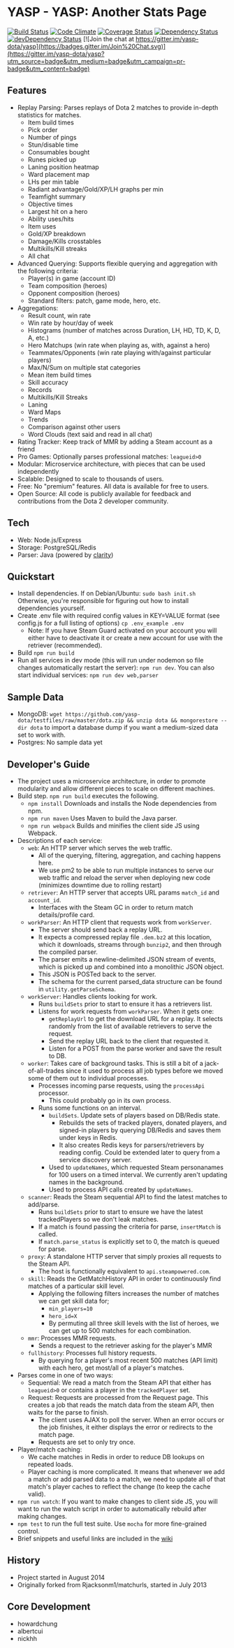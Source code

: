 YASP - YASP: Another Stats Page
====
[![Build Status](https://travis-ci.org/yasp-dota/yasp.svg)](https://travis-ci.org/yasp-dota/yasp)
[![Code Climate](https://codeclimate.com/github/yasp-dota/yasp/badges/gpa.svg)](https://codeclimate.com/github/yasp-dota/yasp)
[![Coverage Status](https://coveralls.io/repos/yasp-dota/yasp/badge.svg)](https://coveralls.io/r/yasp-dota/yasp)
[![Dependency Status](https://david-dm.org/yasp-dota/yasp.svg)](https://david-dm.org/yasp-dota/yasp)
[![devDependency Status](https://david-dm.org/yasp-dota/yasp/dev-status.svg)](https://david-dm.org/yasp-dota/yasp#info=devDependencies)
[![Join the chat at https://gitter.im/yasp-dota/yasp](https://badges.gitter.im/Join%20Chat.svg)](https://gitter.im/yasp-dota/yasp?utm_source=badge&utm_medium=badge&utm_campaign=pr-badge&utm_content=badge)

Features
----
* Replay Parsing: Parses replays of Dota 2 matches to provide in-depth statistics for matches.
  * Item build times
  * Pick order
  * Number of pings
  * Stun/disable time
  * Consumables bought
  * Runes picked up
  * Laning position heatmap
  * Ward placement map
  * LHs per min table
  * Radiant advantage/Gold/XP/LH graphs per min
  * Teamfight summary
  * Objective times
  * Largest hit on a hero
  * Ability uses/hits
  * Item uses
  * Gold/XP breakdown
  * Damage/Kills crosstables
  * Multikills/Kill streaks
  * All chat
* Advanced Querying: Supports flexible querying and aggregation with the following criteria:
  * Player(s) in game (account ID)
  * Team composition (heroes)
  * Opponent composition (heroes)
  * Standard filters: patch, game mode, hero, etc.
* Aggregations:
  * Result count, win rate
  * Win rate by hour/day of week
  * Histograms (number of matches across Duration, LH, HD, TD, K, D, A, etc.)
  * Hero Matchups (win rate when playing as, with, against a hero)
  * Teammates/Opponents (win rate playing with/against particular players)
  * Max/N/Sum on multiple stat categories
  * Mean item build times
  * Skill accuracy
  * Records
  * Multikills/Kill Streaks
  * Laning
  * Ward Maps
  * Trends
  * Comparison against other users
  * Word Clouds (text said and read in all chat)
* Rating Tracker: Keep track of MMR by adding a Steam account as a friend
* Pro Games: Optionally parses professional matches: `leagueid>0`
* Modular: Microservice architecture, with pieces that can be used independently
* Scalable: Designed to scale to thousands of users.
* Free: No "premium" features.  All data is available for free to users.
* Open Source: All code is publicly available for feedback and contributions from the Dota 2 developer community.

Tech
----
* Web: Node.js/Express
* Storage: PostgreSQL/Redis
* Parser: Java (powered by [clarity](https://github.com/skadistats/clarity))

Quickstart
----
* Install dependencies.  If on Debian/Ubuntu: `sudo bash init.sh`  Otherwise, you're responsible for figuring out how to install dependencies yourself.
* Create .env file with required config values in KEY=VALUE format (see config.js for a full listing of options) `cp .env_example .env`
  * Note: If you have Steam Guard activated on your account you will
    either have to deactivate it or create a new account for use with
    the retriever (recommended).
* Build `npm run build`
* Run all services in dev mode (this will run under nodemon so file changes automatically restart the server): `npm run dev`.  You can also start individual services: `npm run dev web,parser`

Sample Data
----
* MongoDB: `wget https://github.com/yasp-dota/testfiles/raw/master/dota.zip && unzip dota && mongorestore --dir dota` to import a database dump if you want a medium-sized data set to work with.
* Postgres: No sample data yet

Developer's Guide
----
* The project uses a microservice architecture, in order to promote modularity and allow different pieces to scale on different machines.
* Build step.  `npm run build` executes the following.
    * `npm install` Downloads and installs the Node dependencies from npm.
    * `npm run maven` Uses Maven to build the Java parser.
    * `npm run webpack` Builds and minifies the client side JS using Webpack.
* Descriptions of each service:
    * `web`: An HTTP server which serves the web traffic.
        * All of the querying, filtering, aggregation, and caching happens here.
        * We use pm2 to be able to run multiple instances to serve our web traffic and reload the server when deploying new code (minimizes downtime due to rolling restart)
    * `retriever`: An HTTP server that accepts URL params `match_id` and `account_id`.
        * Interfaces with the Steam GC in order to return match details/profile card.
    * `workParser`: An HTTP client that requests work from `workServer`.
        * The server should send back a replay URL.
        * It expects a compressed replay file `.dem.bz2` at this location, which it downloads, streams through `bunzip2`, and then through the compiled parser.
        * The parser emits a newline-delimited JSON stream of events, which is picked up and combined into a monolithic JSON object.
        * This JSON is POSTed back to the server.
        * The schema for the current parsed_data structure can be found in `utility.getParseSchema`.
    * `workServer`: Handles clients looking for work.
        * Runs `buildSets` prior to start to ensure it has a retrievers list.
        * Listens for work requests from `workParser`.  When it gets one:
            * `getReplayUrl` to get the download URL for a replay.  It selects randomly from the list of available retrievers to serve the request.
            * Send the replay URL back to the client that requested it.
            * Listen for a POST from the parse worker and save the result to DB.
    * `worker`: Takes care of background tasks.  This is still a bit of a jack-of-all-trades since it used to process all job types before we moved some of them out to individual processes.
        * Processes incoming parse requests, using the `processApi` processor.
            * This could probably go in its own process.
        * Runs some functions on an interval.
            * `buildSets`.  Update sets of players based on DB/Redis state.
                * Rebuilds the sets of tracked players, donated players, and signed-in players by querying DB/Redis and saves them under keys in Redis.
                * It also creates Redis keys for parsers/retrievers by reading config. Could be extended later to query from a service discovery server.
            * Used to `updateNames`, which requested Steam personanames for 100 users on a timed interval.  We currently aren't updating names in the background.
            * Used to process API calls created by `updateNames`.
    * `scanner`: Reads the Steam sequential API to find the latest matches to add/parse.
        * Runs `buildSets` prior to start to ensure we have the latest trackedPlayers so we don't leak matches.
        * If a match is found passing the criteria for parse, `insertMatch` is called.
        * If `match.parse_status` is explicitly set to 0, the match is queued for parse.
    * `proxy`: A standalone HTTP server that simply proxies all requests to the Steam API.
        * The host is functionally equivalent to `api.steampowered.com`.
    * `skill`: Reads the GetMatchHistory API in order to continuously find matches of a particular skill level.
        * Applying the following filters increases the number of matches we can get skill data for;
            * `min_players=10`
            * `hero_id=X`
            * By permuting all three skill levels with the list of heroes, we can get up to 500 matches for each combination.
    * `mmr`: Processes MMR requests.
        * Sends a request to the retriever asking for the player's MMR
    * `fullhistory`: Processes full history requests.
        * By querying for a player's most recent 500 matches (API limit) with each hero, get most/all of a player's matches.
* Parses come in one of two ways:
    * Sequential: We read a match from the Steam API that either has `leagueid>0` or contains a player in the `trackedPlayer` set.
    * Request: Requests are processed from the Request page.  This creates a job that reads the match data from the steam API, then waits for the parse to finish.
        * The client uses AJAX to poll the server.  When an error occurs or the job finishes, it either displays the error or redirects to the match page.
        * Requests are set to only try once.
* Player/match caching: 
    * We cache matches in Redis in order to reduce DB lookups on repeated loads.
    * Player caching is more complicated.  It means that whenever we add a match or add parsed data to a match, we need to update all of that match's player caches to reflect the change (to keep the cache valid).
* `npm run watch`: If you want to make changes to client side JS, you will want to run the watch script in order to automatically rebuild after making changes.
* `npm test` to run the full test suite.  Use `mocha` for more fine-grained control.
* Brief snippets and useful links are included in the [wiki](https://github.com/yasp-dota/yasp/wiki)

History
----
* Project started in August 2014
* Originally forked from Rjacksonm1/matchurls, started in July 2013

Core Development
----
* howardchung
* albertcui
* nickhh

